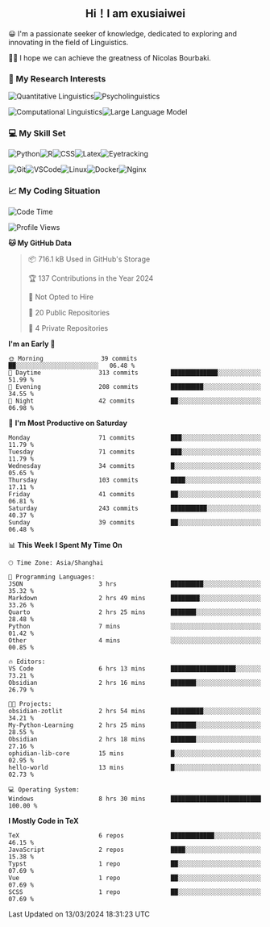   

## <div align="center">Hi！I am exusiaiwei</div>  

😀 I'm a passionate seeker of knowledge, dedicated to exploring and innovating in the field of Linguistics.

🙋‍♂️ I hope we can achieve the greatness of Nicolas Bourbaki.

### 🔬 My Research Interests  

![Quantitative Linguistics](https://img.shields.io/badge/Quantitative%20Linguistics-%230072CC.svg?&style=for-the-badge&logo=appveyor&logoColor=white)![Psycholinguistics](https://img.shields.io/badge/Psycholinguistics-%2301a3a1.svg?&style=for-the-badge&logo=AWS%20Amplify&logoColor=white)

![Computational Linguistics](https://img.shields.io/badge/Computational%20Linguistics-%231877F2.svg?&style=for-the-badge&logo=Markdown&logoColor=white)![Large Language Model](https://img.shields.io/badge/Large%20Language%20Model-%23F76300.svg?&style=for-the-badge&logo=Android&logoColor=white)

### 💻 My Skill Set

![Python](https://img.shields.io/badge/Python-%2314354C.svg?style=for-the-badge&logo=python&logoColor=white&color=2AB3E3)![R](https://img.shields.io/badge/-R-276DC3?style=for-the-badge&logo=r&logoColor=white)![CSS](https://img.shields.io/badge/-CSS-1572B6?style=for-the-badge&logo=css3&logoColor=white)![Latex](https://img.shields.io/badge/-Latex-008080?style=for-the-badge&logo=latex&logoColor=white)![Eyetracking](https://img.shields.io/badge/Eyetracking-%230078D6?style=for-the-badge&logo=SearXNG&logoColor=#3050FF)

![Git](https://img.shields.io/badge/-Git-F05032?style=for-the-badge&logo=git&logoColor=white)![VSCode](https://img.shields.io/badge/-VSCode-007ACC?style=for-the-badge&logo=visual-studio-code&logoColor=white)![Linux](https://img.shields.io/badge/-Linux-FCC624?style=for-the-badge&logo=linux&logoColor=black)![Docker](https://img.shields.io/badge/-Docker-2496ED?style=for-the-badge&logo=docker&logoColor=white)![Nginx](https://img.shields.io/badge/-Nginx-009639?style=for-the-badge&logo=nginx&logoColor=white)

### 📈 My Coding Situation

<!--START_SECTION:waka-->
![Code Time](http://img.shields.io/badge/Code%20Time-59%20hrs%2030%20mins-blue)

![Profile Views](http://img.shields.io/badge/Profile%20Views-0-blue)

**🐱 My GitHub Data** 

> 📦 716.1 kB Used in GitHub's Storage 
 > 
> 🏆 137 Contributions in the Year 2024
 > 
> 🚫 Not Opted to Hire
 > 
> 📜 20 Public Repositories 
 > 
> 🔑 4 Private Repositories 
 > 
**I'm an Early 🐤** 

```text
🌞 Morning                39 commits          ██░░░░░░░░░░░░░░░░░░░░░░░   06.48 % 
🌆 Daytime                313 commits         █████████████░░░░░░░░░░░░   51.99 % 
🌃 Evening                208 commits         █████████░░░░░░░░░░░░░░░░   34.55 % 
🌙 Night                  42 commits          ██░░░░░░░░░░░░░░░░░░░░░░░   06.98 % 
```
📅 **I'm Most Productive on Saturday** 

```text
Monday                   71 commits          ███░░░░░░░░░░░░░░░░░░░░░░   11.79 % 
Tuesday                  71 commits          ███░░░░░░░░░░░░░░░░░░░░░░   11.79 % 
Wednesday                34 commits          █░░░░░░░░░░░░░░░░░░░░░░░░   05.65 % 
Thursday                 103 commits         ████░░░░░░░░░░░░░░░░░░░░░   17.11 % 
Friday                   41 commits          ██░░░░░░░░░░░░░░░░░░░░░░░   06.81 % 
Saturday                 243 commits         ██████████░░░░░░░░░░░░░░░   40.37 % 
Sunday                   39 commits          ██░░░░░░░░░░░░░░░░░░░░░░░   06.48 % 
```


📊 **This Week I Spent My Time On** 

```text
🕑︎ Time Zone: Asia/Shanghai

💬 Programming Languages: 
JSON                     3 hrs               █████████░░░░░░░░░░░░░░░░   35.32 % 
Markdown                 2 hrs 49 mins       ████████░░░░░░░░░░░░░░░░░   33.26 % 
Quarto                   2 hrs 25 mins       ███████░░░░░░░░░░░░░░░░░░   28.48 % 
Python                   7 mins              ░░░░░░░░░░░░░░░░░░░░░░░░░   01.42 % 
Other                    4 mins              ░░░░░░░░░░░░░░░░░░░░░░░░░   00.85 % 

🔥 Editors: 
VS Code                  6 hrs 13 mins       ██████████████████░░░░░░░   73.21 % 
Obsidian                 2 hrs 16 mins       ███████░░░░░░░░░░░░░░░░░░   26.79 % 

🐱‍💻 Projects: 
obsidian-zotlit          2 hrs 54 mins       █████████░░░░░░░░░░░░░░░░   34.21 % 
My-Python-Learning       2 hrs 25 mins       ███████░░░░░░░░░░░░░░░░░░   28.55 % 
Obsidian                 2 hrs 18 mins       ███████░░░░░░░░░░░░░░░░░░   27.16 % 
ophidian-lib-core        15 mins             █░░░░░░░░░░░░░░░░░░░░░░░░   02.95 % 
hello-world              13 mins             █░░░░░░░░░░░░░░░░░░░░░░░░   02.73 % 

💻 Operating System: 
Windows                  8 hrs 30 mins       █████████████████████████   100.00 % 
```

**I Mostly Code in TeX** 

```text
TeX                      6 repos             ████████████░░░░░░░░░░░░░   46.15 % 
JavaScript               2 repos             ████░░░░░░░░░░░░░░░░░░░░░   15.38 % 
Typst                    1 repo              ██░░░░░░░░░░░░░░░░░░░░░░░   07.69 % 
Vue                      1 repo              ██░░░░░░░░░░░░░░░░░░░░░░░   07.69 % 
SCSS                     1 repo              ██░░░░░░░░░░░░░░░░░░░░░░░   07.69 % 
```




 Last Updated on 13/03/2024 18:31:23 UTC
<!--END_SECTION:waka-->
